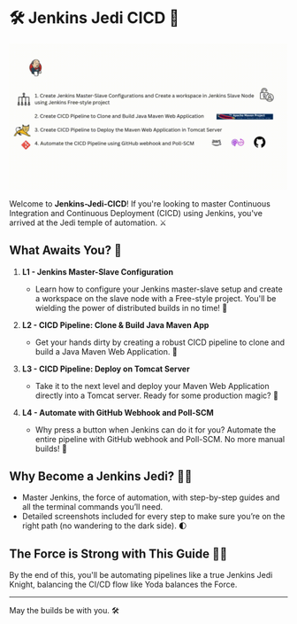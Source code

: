 # 🛠️ Jenkins Jedi CICD 🌟

![Preview](./preview_image_gif.gif)

Welcome to **Jenkins-Jedi-CICD**! If you're looking to master Continuous Integration and Continuous Deployment (CICD) using Jenkins, you've arrived at the Jedi temple of automation. ⚔️

## What Awaits You? 🌌

1. **L1 - Jenkins Master-Slave Configuration**  
   - Learn how to configure your Jenkins master-slave setup and create a workspace on the slave node with a Free-style project. You'll be wielding the power of distributed builds in no time! 💫

2. **L2 - CICD Pipeline: Clone & Build Java Maven App**  
   - Get your hands dirty by creating a robust CICD pipeline to clone and build a Java Maven Web Application. 🎯

3. **L3 - CICD Pipeline: Deploy on Tomcat Server**  
   - Take it to the next level and deploy your Maven Web Application directly into a Tomcat server. Ready for some production magic? 🚀

4. **L4 - Automate with GitHub Webhook and Poll-SCM**  
   - Why press a button when Jenkins can do it for you? Automate the entire pipeline with GitHub webhook and Poll-SCM. No more manual builds! 🔁

## Why Become a Jenkins Jedi? 🧙‍♂️
- Master Jenkins, the force of automation, with step-by-step guides and all the terminal commands you’ll need.  
- Detailed screenshots included for every step to make sure you’re on the right path (no wandering to the dark side). 🌓

## The Force is Strong with This Guide 🧑‍💻
By the end of this, you'll be automating pipelines like a true Jenkins Jedi Knight, balancing the CI/CD flow like Yoda balances the Force.

---

May the builds be with you. 🛠️

